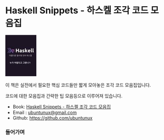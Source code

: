 # Haskell Snippets - 하스켈 조각 코드 모음집

[![](HaskellSnippets.jpg)](https://github.com/ubuntunux/Haskell-Snippets/blob/main/docs/README.md)

이 책은 실전에서 필요한 핵심 코드들만 짧게 모아놓은 조각 코드 모음집입니다.

코드에 대한 모음집과 간략한 팁 모음등으로 이루어져 있습니다.

- Book: [Haskell Snippets - 하스켈 조각 코드 모음집](https://github.com/ubuntunux/Haskell-Snippets/blob/main/docs/README.md)
- Email : ubuntunux@gmail.com
- Github: https://github.com/ubuntunux


### 들어가며
